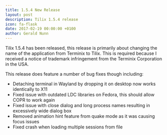 ```yaml
---
title: 1.5.4 New Release
layout: post
description: Tilix 1.5.4 release
icon: fa-flask 
date: 2017-02-19 00:00:00 +0100
author: Gerald Nunn
---
```


Tilix 1.5.4 has been released, this release is primarily about changing the name of the application from Terminix to Tilix. This is required because I received a notice of trademark infringement from the Terminix Corporation in the USA. 

This release does feature a number of bug fixes though including:

* Detaching terminal in Wayland by dropping it on desktop now works identically to X11
* Fixed issue with outdated LDC libraries on Fedora, this should allow COPR to work again
* Fixed issue with close dialog and long process names resulting in excessively wide dialog box
* Removed animation hint feature from quake mode as it was causing focus issues
* Fixed crash when loading multiple sessions from file